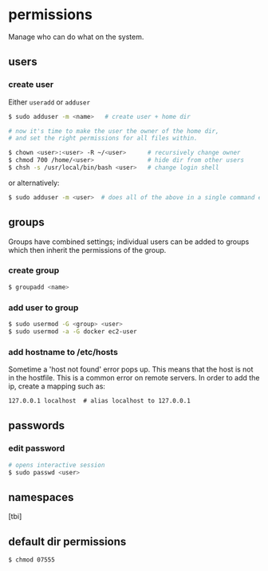 # permissions
Manage who can do what on the system.

## users
### create user
Either `useradd` or `adduser`
```sh
$ sudo adduser -m <name>   # create user + home dir

# now it's time to make the user the owner of the home dir,
# and set the right permissions for all files within.

$ chown <user>:<user> -R ~/<user>      # recursively change owner
$ chmod 700 /home/<user>               # hide dir from other users
$ chsh -s /usr/local/bin/bash <user>   # change login shell
```
or alternatively:
```sh
$ sudo adduser -m <user>  # does all of the above in a single command except
```

## groups
Groups have combined settings; individual users can be added to groups which
then inherit the permissions of the group.

### create group
```sh
$ groupadd <name>
```

### add user to group
```sh
$ sudo usermod -G <group> <user>
$ sudo usermod -a -G docker ec2-user
```

### add hostname to /etc/hosts
Sometime a 'host not found' error pops up. This means that the host is not in
the hostfile. This is a common error on remote servers. In order to add the
ip, create a mapping such as:
```txt
127.0.0.1 localhost  # alias localhost to 127.0.0.1
```

## passwords
### edit password
```sh
# opens interactive session
$ sudo passwd <user>
```

## namespaces
[tbi]

## default dir permissions
```sh
$ chmod 07555
```
